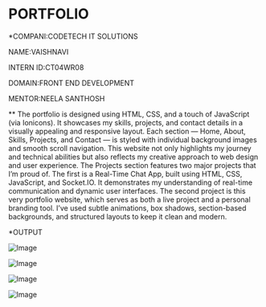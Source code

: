 # PORTFOLIO



*COMPANI:CODETECH IT SOLUTIONS

NAME:VAISHNAVI

INTERN ID:CT04WR08

DOMAIN:FRONT END DEVELOPMENT


MENTOR:NEELA SANTHOSH



** The portfolio is designed using HTML, CSS, and a touch of JavaScript (via Ionicons). It showcases my skills, projects, and contact details in a visually appealing and responsive layout. Each section — Home, About, Skills, Projects, and Contact — is styled with individual background images and smooth scroll navigation. This website not only highlights my journey and technical abilities but also reflects my creative approach to web design and user experience.
The Projects section features two major projects that I’m proud of. The first is a Real-Time Chat App, built using HTML, CSS, JavaScript, and Socket.IO. It demonstrates my understanding of real-time communication and dynamic user interfaces. The second project is this very portfolio website, which serves as both a live project and a personal branding tool. I’ve used subtle animations, box shadows, section-based backgrounds, and structured layouts to keep it clean and modern.



*OUTPUT


![Image](https://github.com/user-attachments/assets/7535697f-f376-49c7-a2ff-cfad66c7393c)[](url)



![Image](https://github.com/user-attachments/assets/6f04b0eb-82c9-4b7c-8ff0-55bdf692aafc)




![Image](https://github.com/user-attachments/assets/39320dce-937e-43cd-9d79-bbdabdea3d30)



![Image](https://github.com/user-attachments/assets/63547324-4707-4dfe-adb7-44629ed8d897)
